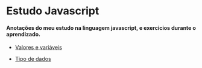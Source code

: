 # Estudo Javascript
#### Anotações do meu estudo na linguagem javascript, e exercicios durante o aprendizado.

- [Valores e variáveis](https://github.com/lcsfs/estudo-javascript/tree/main/CursoJavaScript/2.%20valores%20e%20variaveis)

- [Tipo de dados](https://github.com/lcsfs/estudo-javascript/tree/main/CursoJavaScript/3.%20tipo%20de%20dados)